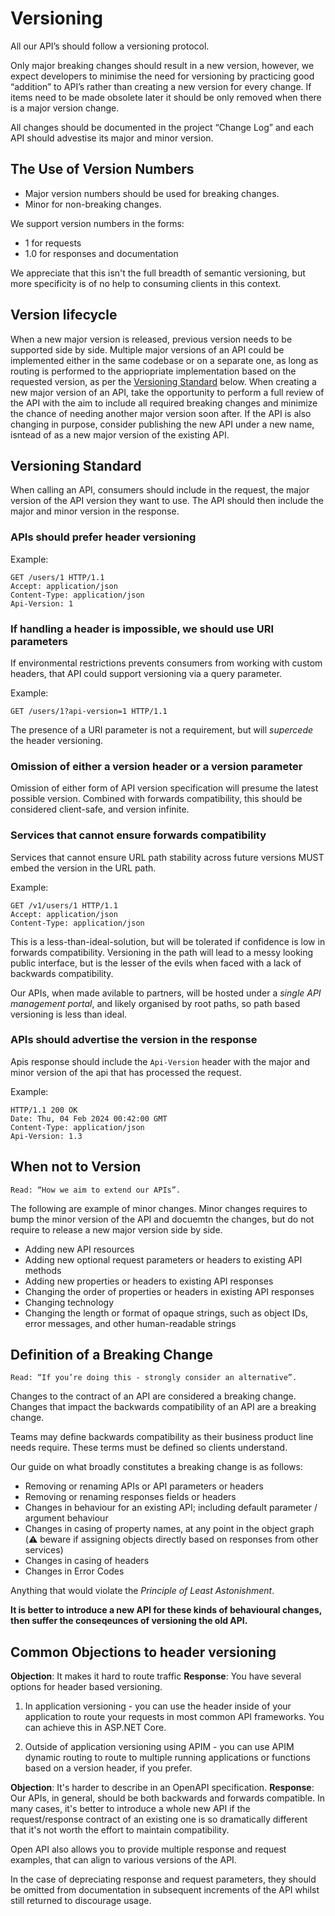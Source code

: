 # Versioning

All our API’s should follow a versioning protocol.

Only major breaking changes should result in a new version, however, we expect developers to minimise the need for versioning by practicing good “addition” to API’s rather than creating a new version for every change. If items need to be made obsolete later it should be only removed when there is a major version change.

All changes should be documented in the project “Change Log” and each API should advestise its major and minor version.

## The Use of Version Numbers

- Major version numbers should be used for breaking changes.
- Minor for non-breaking changes.

We support version numbers in the forms:

- 1 for requests
- 1.0 for responses and documentation

We appreciate that this isn't the full breadth of semantic versioning, but more specificity is of no help to consuming clients in this context.

## Version lifecycle

When a new major version is released, previous version needs to be supported side by side.
Multiple major versions of an API could be implemented either in the same codebase or on a separate one, as long as routing is performed to the appriopriate implementation based on the requested version, as per the [Versioning Standard](#versioning-standard) below.
When creating a new major version of an API, take the opportunity to perform a full review of the API with the aim to include all  required breaking changes and minimize the chance of needing another major version soon after. If the API is also changing in purpose, consider publishing the new API under a new name, isntead of as a new major version of the existing API.

## Versioning Standard

When calling an API, consumers should include in the request, the major version of the API version they want to use.
The API should then include the major and minor version in the response.

### APIs should prefer header versioning

Example:

    GET /users/1 HTTP/1.1
    Accept: application/json
    Content-Type: application/json
    Api-Version: 1

### If handling a header is impossible, we should use URI parameters

If environmental restrictions prevents consumers from working with custom headers, that API could support versioning via a query parameter.

Example:

    GET /users/1?api-version=1 HTTP/1.1

The presence of a URI parameter is not a requirement, but will *supercede* the header versioning.

### Omission of either a version header or a version parameter

Omission of either form of API version specification will presume the latest possible version. Combined with forwards compatibility, this should be considered client-safe, and version infinite.

### Services that cannot ensure forwards compatibility

Services that cannot ensure URL path stability across future versions MUST embed the version in the URL path.

Example:

    GET /v1/users/1 HTTP/1.1
    Accept: application/json
    Content-Type: application/json

This is a less-than-ideal-solution, but will be tolerated if confidence is low in forwards compatibility. Versioning in the path will lead to a messy looking public interface, but is the lesser of the evils when faced with a lack of backwards compatibility.

Our APIs, when made avilable to partners, will be hosted under a *single API management portal*, and likely organised by root paths, so path based versioning is less than ideal.

### APIs should advertise the version in the response

Apis response should include the `Api-Version` header with the major and minor version of the api that has processed the request.

Example:

    HTTP/1.1 200 OK
    Date: Thu, 04 Feb 2024 00:42:00 GMT
    Content-Type: application/json
    Api-Version: 1.3

## When not to Version

    Read: “How we aim to extend our APIs”.

The following are example of minor changes. Minor changes requires to bump the minor version of the API and docuemtn the changes, but do not require to release a new major version side by side.

- Adding new API resources
- Adding new optional request parameters or headers to existing API methods
- Adding new properties or headers to existing API responses
- Changing the order of properties or headers in existing API responses
- Changing technology
- Changing the length or format of opaque strings, such as object IDs, error messages, and other human-readable strings

## Definition of a Breaking Change

    Read: “If you’re doing this - strongly consider an alternative”.

Changes to the contract of an API are considered a breaking change. Changes that impact the backwards compatibility of an API are a breaking change.

Teams may define backwards compatibility as their business product line needs require. These terms must be defined so clients understand.

Our guide on what broadly constitutes a breaking change is as follows:

- Removing or renaming APIs or API parameters or headers
- Removing or renaming responses fields or headers
- Changes in behaviour for an existing API; including default parameter / argument behaviour
- Changes in casing of property names, at any point in the object graph (:warning: beware if assigning objects directly based on responses from other services)
- Changes in casing of headers
- Changes in Error Codes

Anything that would violate the *Principle of Least Astonishment*.

**It is better to introduce a new API for these kinds of behavioural changes, then suffer the conseqeunces of versioning the old API.**

## Common Objections to header versioning

**Objection**: It makes it hard to route traffic
**Response**: You have several options for header based versioning.

1. In application versioning - you can use the header inside of your application to route your requests in most common API frameworks. You can achieve this in ASP.NET Core.

2. Outside of application versioning using APIM - you can use APIM dynamic routing to route to multiple running applications or functions based on a version header, if you prefer.

**Objection**: It's harder to describe in an OpenAPI specification.
**Response**: Our APIs, in general, should be both backwards and forwards compatible. In many cases, it's better to introduce a whole new API if the request/response contract of an existing one is so dramatically different that it's not worth the effort to maintain compatibility.

Open API also allows you to provide multiple response and request examples, that can align to various versions of the API.

In the case of depreciating response and request parameters, they should be omitted from documentation in subsequent increments of the API whilst still returned to discourage usage.
